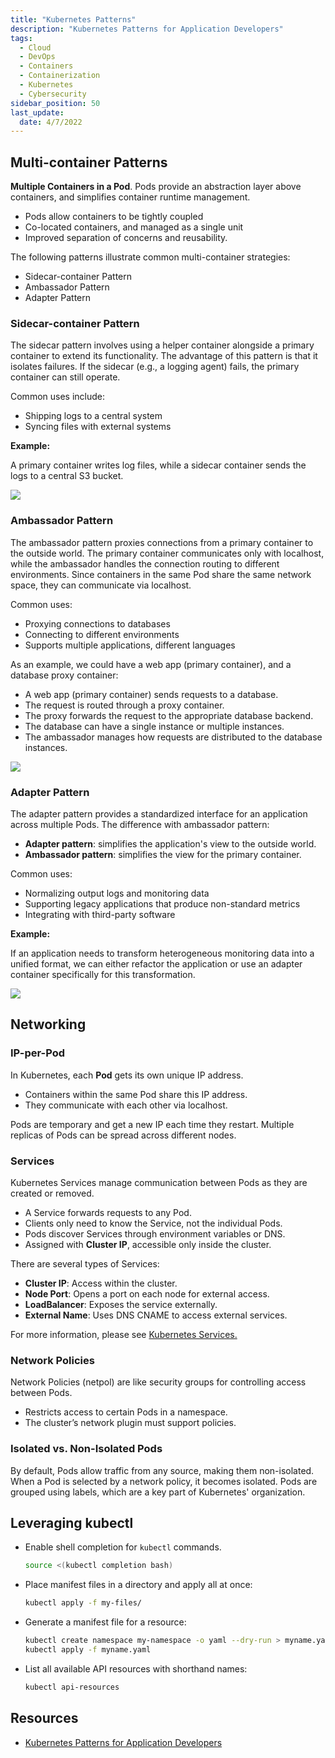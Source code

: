 ```yaml
---
title: "Kubernetes Patterns"
description: "Kubernetes Patterns for Application Developers"
tags: 
  - Cloud
  - DevOps
  - Containers
  - Containerization
  - Kubernetes
  - Cybersecurity
sidebar_position: 50
last_update:
  date: 4/7/2022
---
```




## Multi-container Patterns 

**Multiple Containers in a Pod**. Pods provide an abstraction layer above containers, and simplifies container runtime management. 

- Pods allow containers to be tightly coupled
- Co-located containers, and managed as a single unit
- Improved separation of concerns and reusability. 

The following patterns illustrate common multi-container strategies:

- Sidecar-container Pattern
- Ambassador Pattern
- Adapter Pattern

### Sidecar-container Pattern

The sidecar pattern involves using a helper container alongside a primary container to extend its functionality. The advantage of this pattern is that it isolates failures. If the sidecar (e.g., a logging agent) fails, the primary container can still operate.

Common uses include:
- Shipping logs to a central system
- Syncing files with external systems

**Example:**  

A primary container writes log files, while a sidecar container sends the logs to a central S3 bucket.

<div class='img-center'>

![](/img/docs/k8s-pattern-sidecar-2.png)

</div>

<!-- Photo from [Multi-Container Pods](https://ansilh.com/08-multi_container_pod/04-pod-patterns/)  -->


### Ambassador Pattern

The ambassador pattern proxies connections from a primary container to the outside world. The primary container communicates only with localhost, while the ambassador handles the connection routing to different environments. Since containers in the same Pod share the same network space, they can communicate via localhost. 

Common uses:

- Proxying connections to databases
- Connecting to different environments
- Supports multiple applications, different languages

As an example, we could have a web app (primary container), and a database proxy container:

- A web app (primary container) sends requests to a database.
- The request is routed through a proxy container.
- The proxy forwards the request to the appropriate database backend.
- The database can have a single instance or multiple instances.
- The ambassador manages how requests are distributed to the database instances.

<div class='img-center'>

![](/img/docs/k8s-pattern-ambassador.png)

</div>

<!-- Photo from [Kubernetes multi-container patterns](https://raghavramesh.github.io/posts/kubernetes-multi-container-patterns/) -->




### Adapter Pattern

The adapter pattern provides a standardized interface for an application across multiple Pods. The difference with ambassador pattern:

- **Adapter pattern**: simplifies the application's view to the outside world.
- **Ambassador pattern**: simplifies the view for the primary container.

Common uses:

- Normalizing output logs and monitoring data
- Supporting legacy applications that produce non-standard metrics
- Integrating with third-party software

**Example:**  

If an application needs to transform heterogeneous monitoring data into a unified format, we can either refactor the application or use an adapter container specifically for this transformation.

<div class='img-center'>

![](/img/docs/k8s-pattern-adapter-2.png)

</div>

<!-- Photo from [Adapter containers](https://kubernetes.io/blog/2015/06/the-distributed-system-toolkit-patterns/#example-3-adapter-containers) -->



## Networking 

### IP-per-Pod 

In Kubernetes, each **Pod** gets its own unique IP address.

- Containers within the same Pod share this IP address.
- They communicate with each other via localhost.

Pods are temporary and get a new IP each time they restart. Multiple replicas of Pods can be spread across different nodes.

### Services 

Kubernetes Services manage communication between Pods as they are created or removed.

- A Service forwards requests to any Pod.
- Clients only need to know the Service, not the individual Pods.
- Pods discover Services through environment variables or DNS.
- Assigned with **Cluster IP**, accessible only inside the cluster.

There are several types of Services:

- **Cluster IP**: Access within the cluster.
- **Node Port**: Opens a port on each node for external access.
- **LoadBalancer**: Exposes the service externally.
- **External Name**: Uses DNS CNAME to access external services.

For more information, please see [Kubernetes Services.](/docs/015-Containerization/020-Kubernetes/041-Kubernetes-Services.md)

### Network Policies 

Network Policies (netpol) are like security groups for controlling access between Pods.

- Restricts access to certain Pods in a namespace.
- The cluster’s network plugin must support policies.

### Isolated vs. Non-Isolated Pods 

By default, Pods allow traffic from any source, making them non-isolated. When a Pod is selected by a network policy, it becomes isolated. Pods are grouped using labels, which are a key part of Kubernetes' organization.

## Leveraging kubectl 

- Enable shell completion for `kubectl` commands.

  ```bash
  source <(kubectl completion bash)
  ```

- Place manifest files in a directory and apply all at once:

  ```bash
  kubectl apply -f my-files/
  ```

- Generate a manifest file for a resource:

  ```bash
  kubectl create namespace my-namespace -o yaml --dry-run > myname.yaml
  kubectl apply -f myname.yaml
  ```

- List all available API resources with shorthand names:

  ```bash
  kubectl api-resources
  ```


## Resources 

- [Kubernetes Patterns for Application Developers](https://cloudacademy.com/course/kubernetes-patterns-for-application-developers/introduction/)



 

 
